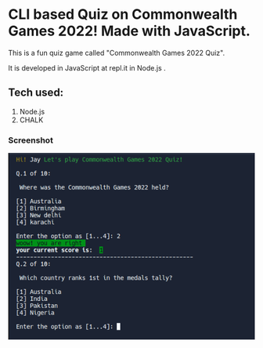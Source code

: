 # CLI based Quiz on Commonwealth Games 2022! Made with JavaScript.

This is a fun quiz game called "Commonwealth Games 2022 Quiz".

It is developed in JavaScript at repl.it in Node.js .


## Tech used:
 
 1. Node.js
 1. CHALK


### Screenshot

![screenshot](image/Screenshot.png)
